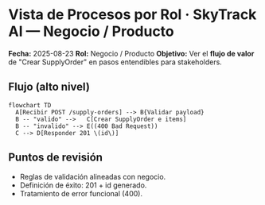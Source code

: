 # Vista de Procesos por Rol · SkyTrack AI — Negocio / Producto
**Fecha:** 2025-08-23
**Rol:** Negocio / Producto
**Objetivo:** Ver el **flujo de valor** de "Crear SupplyOrder" en pasos entendibles para stakeholders.

## Flujo (alto nivel)
```mermaid
flowchart TD
  A[Recibir POST /supply-orders] --> B{Validar payload}
  B -- "valido" -->   C[Crear SupplyOrder e items]
  B -- "invalido" --> E((400 Bad Request))
  C --> D[Responder 201 \(id\)]
```
## Puntos de revisión
- Reglas de validación alineadas con negocio.
- Definición de éxito: 201 + id generado.
- Tratamiento de error funcional (400).
